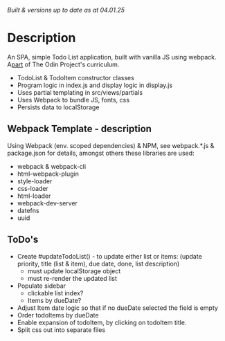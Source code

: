 _Built & versions up to date as at 04.01.25_

# Description
An SPA, simple Todo List application, built with vanilla JS using webpack. A[part](https://www.theodinproject.com/lessons/javascript-todo-list) of The Odin Project's curriculum.

- TodoList & TodoItem constructor classes
- Program logic in index.js and display logic in display.js
- Uses partial templating in src/views/partials
- Uses Webpack to bundle JS, fonts, css
- Persists data to localStorage

## Webpack Template - description
Using Webpack (env. scoped dependencies) & NPM, see webpack.*.js & package.json for details, amongst others these libraries are used:

- webpack & webpack-cli
- html-webpack-plugin
- style-loader
- css-loader
- html-loader
- webpack-dev-server
- datefns
- uuid

## ToDo's
- Create #updateTodoList() - to update either list or items:
  (update priority, title (list & item), due date, done, list description)
  - must update localStorage object
  - must re-render the updated list
- Populate sidebar
  - clickable list index? 
  - Items by dueDate?
- Adjust Item date logic so that if no dueDate selected the field is empty
- Order todoItems by dueDate
- Enable expansion of todoItem, by clicking on todoItem title.
- Split css out into separate files
